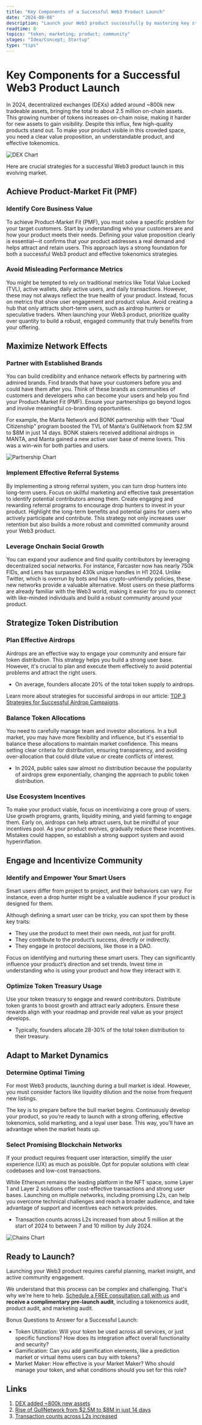 ```yaml
---
title: "Key Components of a Successful Web3 Product Launch"
date: "2024-08-08"
description: "Launch your Web3 product successfully by mastering key strategies. Learn to achieve product-market fit, leverage network effects, optimize token distribution, and engage your community effectively. Discover essential insights for Web3 founders."
readtime: 8
topics: "token; marketing; product; community"
stages: "Idea/Concept; Startup"
type: "tips"
---
```


# Key Components for a Successful Web3 Product Launch
In 2024, decentralized exchanges (DEXs) added around ~800k new tradeable assets, bringing the total to about 2.5 million on-chain assets. 
This growing number of tokens increases on-chain noise, making it harder for new assets to gain visibility. 
Despite this influx, few high-quality products stand out. 
To make your product visible in this crowded space, you need a clear value proposition, an understandable product, and effective tokenomics.

![DEX Chart](https://raw.githubusercontent.com/yozh-io/xpirio-writings/main/images/key_components_of_a_successful_web3_product_launch/dex_have_added_800k.png)

Here are crucial strategies for a successful Web3 product launch in this evolving market.

## Achieve Product-Market Fit (PMF)

### Identify Core Business Value
To achieve Product-Market Fit (PMF), you must solve a specific problem for your target customers. 
Start by understanding who your customers are and how your product meets their needs. 
Defining your value proposition clearly is essential—it confirms that your product addresses a real demand and helps attract and retain users. 
This approach lays a strong foundation for both a successful Web3 product and effective tokenomics strategies.

### Avoid Misleading Performance Metrics
You might be tempted to rely on traditional metrics like Total Value Locked (TVL), active wallets, daily active users, and daily transactions. 
However, these may not always reflect the true health of your product. Instead, focus on metrics that show user engagement and product value. 
Avoid creating a hub that only attracts short-term users, such as airdrop hunters or speculative traders.
When launching your Web3 product, prioritize quality over quantity to build a robust, engaged community that truly benefits from your offering.

## Maximize Network Effects

### Partner with Established Brands
You can build credibility and enhance network effects by partnering with admired brands. 
Find brands that have your customers before you and could have them after you. 
Think of these brands as communities of customers and developers who can become your users and help you find your Product-Market Fit (PMF). 
Ensure your partnerships go beyond logos and involve meaningful co-branding opportunities.

For example, the Manta Network and BONK partnership with their "Dual Citizenship" program boosted the TVL of Manta's GullNetwork from $2.5M to $8M in just 14 days. 
BONK stakers received additional airdrops in MANTA, and Manta gained a new active user base of meme lovers. 
This was a win-win for both parties and users.

![Partnership Chart](https://raw.githubusercontent.com/yozh-io/xpirio-writings/main/images/key_components_of_a_successful_web3_product_launch/partnership_example.png)

### Implement Effective Referral Systems
By implementing a strong referral system, you can turn drop hunters into long-term users. 
Focus on skillful marketing and effective task presentation to identify potential contributors among them. 
Create engaging and rewarding referral programs to encourage drop hunters to invest in your product. 
Highlight the long-term benefits and potential gains for users who actively participate and contribute. 
This strategy not only increases user retention but also builds a more robust and committed community around your Web3 product.

### Leverage Onchain Social Growth
You can expand your audience and find quality contributors by leveraging decentralized social networks. 
For instance, Farcaster now has nearly 750k FIDs, and Lens has surpassed 430k unique handles in H1 2024.
Unlike Twitter, which is overrun by bots and has crypto-unfriendly policies, these new networks provide a valuable alternative. 
Most users on these platforms are already familiar with the Web3 world, making it easier for you to connect with like-minded individuals and build a robust community around your product.

## Strategize Token Distribution

### Plan Effective Airdrops
Airdrops are an effective way to engage your community and ensure fair token distribution. 
This strategy helps you build a strong user base.
However, it's crucial to plan and execute them effectively to avoid potential problems and attract the right users.

* On average, founders allocate 20% of the total token supply to airdrops. 

Learn more about strategies for successful airdrops in our article: [TOP 3 Strategies for Successful Airdrop Campaigns](https://xpirio.xyz/writings/top_3_strategies_for_successful_airdrop_campaigns).

### Balance Token Allocations
You need to carefully manage team and investor allocations. 
In a bull market, you may have more flexibility and influence, but it's essential to balance these allocations to maintain market confidence.
This means setting clear criteria for distribution, ensuring transparency, and avoiding over-allocation that could dilute value or create conflicts of interest.

* In 2024, public sales saw almost no distribution because the popularity of airdrops grew exponentially, changing the approach to public token distribution.

### Use Ecosystem Incentives
To make your product viable, focus on incentivizing a core group of users. 
Use growth programs, grants, liquidity mining, and yield farming to engage them. 
Early on, airdrops can help attract users, but be mindful of your incentives pool. 
As your product evolves, gradually reduce these incentives.
Mistakes could happen, so establish a strong support system and avoid hyperinflation.

## Engage and Incentivize Community
### Identify and Empower Your Smart Users
Smart users differ from project to project, and their behaviors can vary. 
For instance, even a drop hunter might be a valuable audience if your product is designed for them.

Although defining a smart user can be tricky, you can spot them by these key traits:
* They use the product to meet their own needs, not just for profit.
* They contribute to the product’s success, directly or indirectly.
* They engage in protocol decisions, like those in a DAO.

Focus on identifying and nurturing these smart users. 
They can significantly influence your product’s direction and set trends. 
Invest time in understanding who is using your product and how they interact with it.

### Optimize Token Treasury Usage
Use your token treasury to engage and reward contributors. 
Distribute token grants to boost growth and attract early adopters. 
Ensure these rewards align with your roadmap and provide real value as your project develops.

* Typically, founders allocate 28-30% of the total token distribution to their treasury.

## Adapt to Market Dynamics

### Determine Optimal Timing
For most Web3 products, launching during a bull market is ideal. 
However, you must consider factors like liquidity dilution and the noise from frequent new listings.

The key is to prepare before the bull market begins. 
Continuously develop your product, so you’re ready to launch with a strong offering, effective tokenomics, solid marketing, and a loyal user base. 
This way, you’ll have an advantage when the market heats up.

### Select Promising Blockchain Networks
If your product requires frequent user interaction, simplify the user experience (UX) as much as possible. 
Opt for popular solutions with clear codebases and low-cost transactions.

While Ethereum remains the leading platform in the NFT space, some Layer 1 and Layer 2 solutions offer cost-effective transactions and strong user bases. 
Launching on multiple networks, including promising L2s, can help you overcome technical challenges and reach a broader audience, and take advantage of support and incentives each network provides.

* Transaction counts across L2s increased from about 5 million at the start of 2024 to between 7 and 10 million by July 2024.

![Chains Chart](https://raw.githubusercontent.com/yozh-io/xpirio-writings/main/images/key_components_of_a_successful_web3_product_launch/daily_transactions.jpg)

## Ready to Launch?
Launching your Web3 product requires careful planning, market insight, and active community engagement.

We understand that this process can be complex and challenging. 
That's why we're here to help.
[Schedule a FREE consultation call with us](https://calendly.com/artemfrantsiian-xpirio/30min)
and **receive a complimentary pre-launch audit**, including a tokenomics audit, product audit, and marketing audit.

Bonus Questions to Answer for a Successful Launch:

* Token Utilization: Will your token be used across all services, or just specific functions? How does its integration affect overall functionality and security? 
* Gamification: Can you add gamification elements, like a prediction market or virtual items users can buy with tokens? 
* Market Maker: How effective is your Market Maker? Who should manage your token, and what conditions should you set for this role?

## Links
1. [DEX added ~800k new assets](https://tokenterminal.com/terminal/markets/exchange?v=M2Q0OThm)
2. [Rise of GullNetwork from $2.5M to $8M in just 14 days](https://defillama.com/protocol/gullnetwork#information)
3. [Transaction counts across L2s increased](https://app.artemis.xyz/chains)
